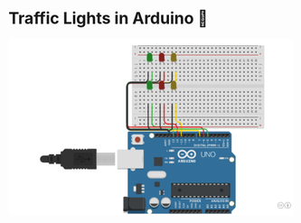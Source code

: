 # Traffic Lights in Arduino 🚦
![Traffic Lights](https://github.com/Arduino-244/TrafficLights/blob/main/image.jpg?raw=true)